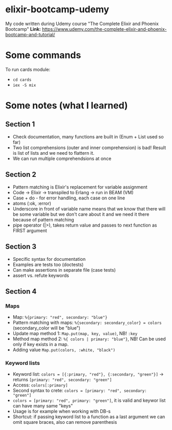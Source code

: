 # elixir-bootcamp-udemy
My code written during Udemy course "The Complete Elixir and Phoenix Bootcamp"
**Link:** https://www.udemy.com/the-complete-elixir-and-phoenix-bootcamp-and-tutorial/

# Some commands

To run cards module:
* `cd cards`
* `iex -S mix`

# Some notes (what I learned)

## **Section 1**

- Check documentation, many functions are built in (Enum + List used so far)
- Two list comprehensions (outer and inner comprehension) is bad! Result is list of lists and we need to flattern it.
- We can run multiple comprehendsions at once

## **Section 2**

- Pattern matching is Elixir's replacement for variable assignment
- Code -> Elixir -> transpiled to Erlang -> run in BEAM (VM)
- Case + do - for error handling, each case on one line
- atoms (:ok, :error)
- Underscore in front of variable name means that we know that there will be some variable but we don't care about it and we need it there because of pattern matching
- pipe operator (|>), takes return value and passes to next function as FIRST argument

## **Section 3**

- Specific syntax for documentation
- Examples are tests too (doctests)
- Can make assertions in separate file (case tests)
- assert vs. refute keywords

## **Section 4**

### **Maps**

- Map: `%{primary: "red", secondary: "blue"}`
- Pattern matching with maps: `%{secondary: secondary_color} = colors` (secondary_color will be "blue")
- Update map method 1: `Map.put(map, key, value)`, NB! `:key`
- Method map method 2: `%{ colors | primary: "blue"}`, NB! Can be used only if key exists in a map.
- Adding value `Map.put(colors, :white, "black")`

### **Keyword lists**

- Keyword list: `colors = [{:primary, "red"}, {:secondary, "green"}]` -> returns `[primary: "red", secondary: "green"]`
- Access: `colors[:primary]`
- Second syntax to crete: `colors = [primary: "red", secondary: "green"]`
- `colors = [primary: "red", primary: "green"]`, it is valid and keywor list can have many same "keys"
- Usage is for example when working with DB-s
- Shortcut: if passing keyword list to a function as a last argument we can omit square braces, also can remove parenthesis
